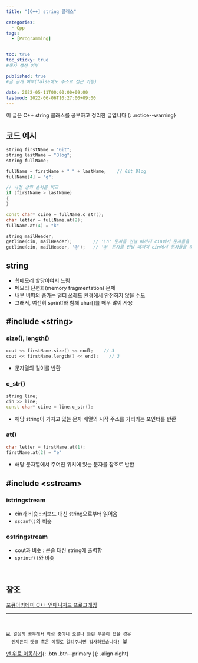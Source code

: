 ```yaml
---
title: "[C++] string 클래스" 

categories:
  - Cpp
tags:
  - [Programming]


toc: true
toc_sticky: true
#목차 생성 여부

published: true
#글 공개 여부(false해도 주소로 접근 가능)

date: 2022-05-11T00:00:00+09:00
lastmod: 2022-06-06T10:27:00+09:00
---
```


이 글은 C++ string 클래스를 공부하고 정리한 글입니다
{: .notice--warning}

## 코드 예시
```cpp
string firstName = "Git";
string lastName = "Blog";
string fullName;

fullName = firstName + " " + lastName;    // Git Blog
fullName[4] = "g";

// 사전 상의 순서를 비교
if (firstName > lastName)
{
}

const char* cLine = fullName.c_str();
char letter = fullName.at(2);
fullName.at(4) = "k"

string mailHeader;
getline(cin, mailHeader);        // '\n' 문자를 만날 때까지 cin에서 문자들을 꺼내서 mailHeader에 저장
getline(cin, mailHeader, '@');   // '@' 문자를 만날 때까지 cin에서 문자들을 꺼내서 mailHeader에 저장
```

## string
- 힙메모리 할당이여서 느림
- 메모리 단편화(memory fragmentation) 문제
- 내부 버퍼의 증가는 멀티 쓰레드 환경에서 안전하지 않을 수도
- 그래서, 여전히 sprintf와 함께 char[]를 매우 많이 사용

## #include \<string\>

### size(), length()
```cpp
cout << firstName.size() << endl;    // 3
cout << firstName.length() << endl;    // 3
```
- 문자열의 길이를 반환

### c_str()
```cpp
string line;
cin >> line;
const char* cLine = line.c_str();
```
- 해당 string이 가지고 있는 문자 배열의 시작 주소를 가리키는 포인터를 반환

### at()
```cpp
char letter = firstName.at(1);
firstName.at(2) = "e"
```
- 해당 문자열에서 주어진 위치에 있는 문자를 참조로 반환

## #include \<sstream\>

### istringstream
- cin과 비슷 : 키보드 대신 string으로부터 읽어옴
- `sscanf()`와 비슷

### ostringstream
- cout과 비슷 : 콘솔 대신 string에 출력함
- `sprintf()`와 비슷

<br>

## 참조
[포큐아카데미 C++ 언매니지드 프로그래밍](https://pocu-ko.teachable.com/p/comp3200)

***
<br>

    💻 열심히 공부해서 작성 중이니 오류나 틀린 부분이 있을 경우 
      언제든지 댓글 혹은 메일로 알려주시면 감사하겠습니다! 😸

[맨 위로 이동하기](#){: .btn .btn--primary }{: .align-right}